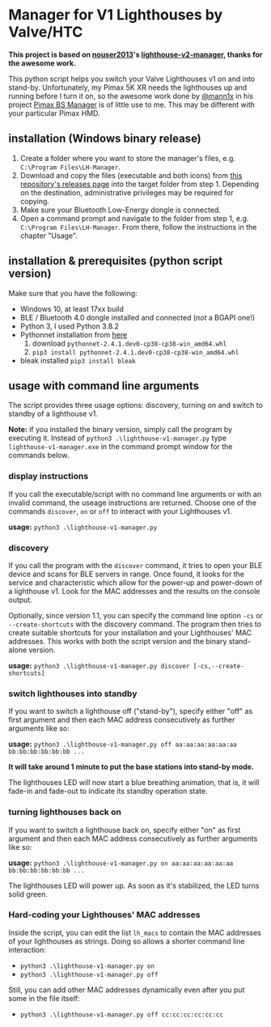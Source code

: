 # Manager for V1 Lighthouses by Valve/HTC

__This project is based on [nouser2013](https://github.com/nouser2013)'s [lighthouse-v2-manager](https://github.com/nouser2013/lighthouse-v2-manager), thanks for the awesome work.__

This python script helps you switch your Valve Lighthouses v1 on and into stand-by. Unfortunately, my Pimax 5K XR needs the lighthouses up and running before I turn it on, so the awesome work done by [@mann1x]( https://github.com/mann1x ) in his project [Pimax BS Manager](https://github.com/mann1x/pimax_bs_manager) is of little use to me. This may be different with your particular Pimax HMD.

## installation (Windows binary release)
1. Create a folder where you want to store the manager's files, e.g. `C:\Program Files\LH-Manager`. 
1. Download and copy the files (executable and both icons) from [this repository's releases page](https://github.com/ihaian/lighthouse-v1-manager/releases) into the target folder from step 1. Depending on the destination, administrative privileges may be required for copying.
1. Make sure your Bluetooth Low-Energy dongle is connected.
1. Open a command prompt and navigate to the folder from step 1, e.g. `C:\Program Files\LH-Manager`. From there, follow the instructions in the chapter "Usage".

## installation & prerequisites (python script version)
Make sure that you have the following:
* Windows 10, at least 17xx build 
* BLE / Bluetooth 4.0 dongle installed and connected (*not* a BGAPI one!)
* Python 3, I used Python 3.8.2
* Pythonnet installation from [here](https://www.lfd.uci.edu/~gohlke/pythonlibs/#pythonnet)
  1. download `pythonnet‑2.4.1.dev0‑cp38‑cp38‑win_amd64.whl` 
  2. `pip3 install pythonnet‑2.4.1.dev0‑cp38‑cp38‑win_amd64.whl`
* bleak installed `pip3 install bleak` 

## usage with command line arguments
The script provides three usage options: discovery, turning on and switch to standby of a lighthouse v1.

**Note:** if you installed the binary version, simply call the program by executing it. Instead of `python3 .\lighthouse-v1-manager.py` type `lighthouse-v1-manager.exe` in the command prompt window for the commands below.

### display instructions
If you call the executable/script with no command line arguments or with an invalid command, the useage instructions are returned. Choose one of the commands `discover`, `on` or `off` to interact with your Lighthouses v1.

**usage:** `python3 .\lighthouse-v1-manager.py`

### discovery
If you call the program with the `discover` command, it tries to open your BLE device and scans for BLE servers in range. Once found, it looks for the service and characteristic which allow for the power-up and power-down of a lighthouse v1. Look for the MAC addresses and the results on the console output.

Optionally, since version 1.1, you can specify the command line option `-cs` or `--create-shortcuts` with the discovery command. The program then tries to create suitable shortcuts for your installation and your Lighthouses' MAC addresses. This works with both the script version and the binary stand-alone version.

**usage:** `python3 .\lighthouse-v1-manager.py discover [-cs,--create-shortcuts]`

### switch lighthouses into standby
If you want to switch a lighthouse off ("stand-by"), specify either "off" as first argument and then each MAC address consecutively as further arguments like so:

**usage:** `python3 .\lighthouse-v1-manager.py off aa:aa:aa:aa:aa:aa bb:bb:bb:bb:bb:bb ...`

__It will take around 1 minute to put the base stations into stand-by mode.__

The lighthouses LED will now start a blue breathing animation, that is, it will fade-in and fade-out to indicate its standby operation state.

### turning lighthouses back on
If you want to switch a lighthouse back on, specify either "on" as first argument and then each MAC address consecutively as further arguments like so:

**usage:** `python3 .\lighthouse-v1-manager.py on aa:aa:aa:aa:aa:aa bb:bb:bb:bb:bb:bb ...`

The lighthouses LED will power up. As soon as it's stabilized, the LED turns solid green.

### Hard-coding your Lighthouses' MAC addresses
Inside the script, you can edit the list `lh_macs` to contain the MAC addresses of your lighthouses as strings. Doing so allows a shorter command line interaction:
* `python3 .\lighthouse-v1-manager.py on`
* `python3 .\lighthouse-v1-manager.py off`

Still, you can add other MAC addresses dynamically even after you put some in the file itself:
* `python3 .\lighthouse-v1-manager.py off cc:cc:cc:cc:cc:cc`
